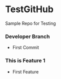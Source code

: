 # TestGitHub
Sample Repo for Testing

### Developer Branch
- First Commit

### This is Feature 1
- First Feature